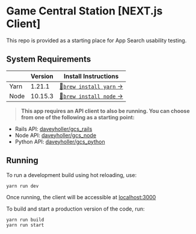 # Game Central Station [NEXT.js Client]
This repo is provided as a starting place for App Search usability testing.

## System Requirements

|   | Version  | Install Instructions |
|---|----------|----------------------|
| Yarn  | 1.21.1  | [🔗`brew install yarn` &rarr;](https://classic.yarnpkg.com/en/docs/install/#mac-stable)
| Node  | 10.15.3  | [🔗`brew install node` &rarr;](https://nodejs.org/en/download/package-manager/)

> **This app requires an API client to also be running. You can choose from one of the following as a starting point:**

* Rails API: [daveyholler/gcs_rails](https://github.com/daveyholler/gcs_rails)
* Node API: [daveyholler/gcs_node](https://github.com/daveyholler/gcs_rails)
* Python API: [daveyholler/gcs_python](https://github.com/daveyholler/gcs_rails)

## Running

To run a development build using hot reloading, use:

```
yarn run dev
```

Once running, the client will be accessible at [localhost:3000](http://localhost:3000)

To build and start a production version of the code, run:

```
yarn run build
yarn run start
```
